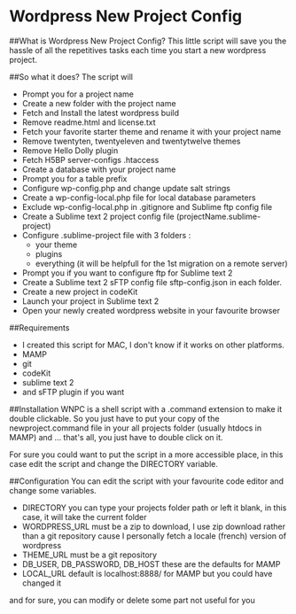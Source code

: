 Wordpress New Project Config
====================

##What is Wordpress New Project Config?
This little script will save you the hassle of all the repetitives tasks each time you start a new wordpress project.

##So what it does?
The script will
- Prompt you for a project name
- Create a new folder with the project name
- Fetch and Install the latest wordpress build
- Remove readme.html and license.txt
- Fetch your favorite starter theme and rename it with your project name
- Remove twentyten, twentyeleven and twentytwelve themes
- Remove Hello Dolly plugin
- Fetch H5BP server-configs .htaccess
- Create a database with your project name
- Prompt you for a table prefix
- Configure wp-config.php and change update salt strings
- Create a wp-config-local.php file for local database parameters 
- Exclude wp-config-local.php in .gitignore and Sublime ftp config file 
- Create a Sublime text 2 project config file (projectName.sublime-project)
- Configure .sublime-project file with 3 folders : 
	- your theme
	- plugins
	- everything (it will be helpfull for the 1st migration on a remote server)
- Prompt you if you want to configure ftp for Sublime text 2
- Create a Sublime text 2 sFTP config file sftp-config.json in each folder.
- Create a new project in codeKit 
- Launch your project in Sublime text 2
- Open your newly created wordpress website in your favourite browser

##Requirements
- I created this script for MAC, I don't know if it works on other platforms.
- MAMP
- git
- codeKit
- sublime text 2
- and sFTP plugin if you want

##Installation
WNPC is a shell script with a .command extension to make it double clickable.
So you just have to put your copy of the newproject.command file in your all projects folder (usually htdocs in MAMP) and ... that's all, you just have to double click on it.

For sure you could want to put the script in a more accessible place, in this case edit the script and change the DIRECTORY variable.


##Configuration
You can edit the script with your favourite code editor and change some variables.
- DIRECTORY you can type your projects folder path or left it blank, in this case, it will take the current folder
- WORDPRESS_URL must be a zip to download, I use zip download rather than a git repository cause I personally fetch a locale (french) version of wordpress 
- THEME_URL must be a git repository
- DB_USER, DB_PASSWORD, DB_HOST these are the defaults for MAMP
- LOCAL_URL default is localhost:8888/ for MAMP but you could have changed it

and for sure, you can modify or delete some part not useful for you







